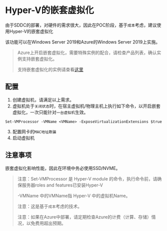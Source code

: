 # Hyper-V的嵌套虚拟化

由于SDDC的部署，对硬件的需求很大，因此在POC阶段，基于`成本`考虑，建议使用Hyper-V的嵌套虚拟化

该功能可以在Windows Server 2019和Azure的Windows Server 2019上实施。

> Azure上开启嵌套虚拟化，需要特殊实例的配合，请检查产品列表，确认实例支持嵌套虚拟化。
>
> 支持嵌套虚拟化的实例请查看[这里](https://azure.microsoft.com/en-us/blog/nested-virtualization-in-azure/)

## 配置

1. 创建虚拟机，请满足以上需求。
2. 虚拟机处于`关闭状态`时，在宿主虚拟机/物理主机上执行如下命令，以开启嵌套虚拟化，一次只能针对`一台虚拟机`生效。

```
Set-VMProcessor -VMName <VMName> -ExposeVirtualizationExtensions $true
```
3. 配置网卡的`MAC地址欺骗`
4. 启动虚拟机

## 注意事项

嵌套虚拟化影响性能，因此在环境中务必使用SSD/NVME。


> 注意：Set-VMProcessor 是 Hyper-V module 的命令，执行命令前，请确保服务器roles and features已安装Hyper-V
> 
> -VMName <VMName>  中的VMName指 Hyper-V 中的虚拟机Name。
>
> 注意：这是基于`成本`考虑的技术。
>
> 注意：如果在Azure中部署，请定期检查Azure的计费（计算、存储）情况，以免费用超出预期。

